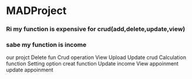# MADProject
### Ri my function is expensive for crud(add,delete,update,view)

### sabe my function is income
our projct 
Delete fun
Crud operation 
View 
Upload
Update crud 
Calculation function 
Setting option 
creat function 
Update income 
View appoinment
update appoinment 
